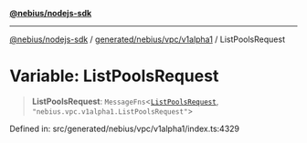 [**@nebius/nodejs-sdk**](../../../../../README.md)

***

[@nebius/nodejs-sdk](../../../../../README.md) / [generated/nebius/vpc/v1alpha1](../README.md) / ListPoolsRequest

# Variable: ListPoolsRequest

> **ListPoolsRequest**: `MessageFns`\<[`ListPoolsRequest`](../interfaces/ListPoolsRequest.md), `"nebius.vpc.v1alpha1.ListPoolsRequest"`\>

Defined in: src/generated/nebius/vpc/v1alpha1/index.ts:4329
